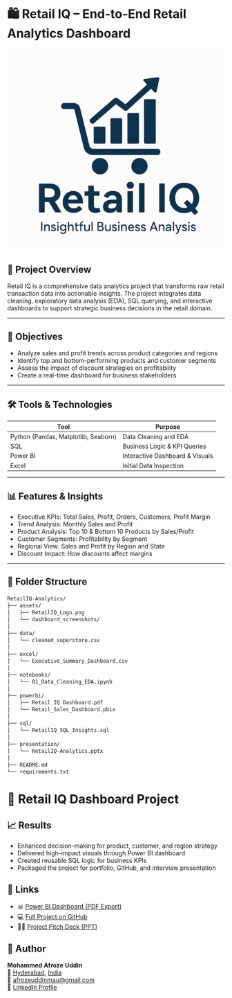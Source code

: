 # 🛍️ Retail IQ – End-to-End Retail Analytics Dashboard

![Retail IQ Logo](assets/LOGO.png)

## 📌 Project Overview

Retail IQ is a comprehensive data analytics project that transforms raw retail transaction data into actionable insights. The project integrates data cleaning, exploratory data analysis (EDA), SQL querying, and interactive dashboards to support strategic business decisions in the retail domain.

---

## 🎯 Objectives

- Analyze sales and profit trends across product categories and regions
- Identify top and bottom-performing products and customer segments
- Assess the impact of discount strategies on profitability
- Create a real-time dashboard for business stakeholders

---

## 🛠️ Tools & Technologies

| Tool        | Purpose                        |
|-------------|--------------------------------|
| Python (Pandas, Matplotlib, Seaborn) | Data Cleaning and EDA |
| SQL         | Business Logic & KPI Queries   |
| Power BI    | Interactive Dashboard & Visuals |
| Excel       | Initial Data Inspection        |

---

## 📊 Features & Insights

- Executive KPIs: Total Sales, Profit, Orders, Customers, Profit Margin
- Trend Analysis: Monthly Sales and Profit
- Product Analysis: Top 10 & Bottom 10 Products by Sales/Profit
- Customer Segments: Profitability by Segment
- Regional View: Sales and Profit by Region and State
- Discount Impact: How discounts affect margins

---

## 📁 Folder Structure
```plaintext
RetailIQ-Analytics/
├── assets/
│   ├── RetailIQ_Logo.png
│   └── dashboard_screenshots/
│
├── data/
│   └── cleaned_superstore.csv
│
├── excel/
│   └── Executive_Summary_Dashboard.csv
│
├── notebooks/
│   └── 01_Data_Cleaning_EDA.ipynb
│
├── powerbi/
│   ├── Retail IQ Dashboard.pdf
│   └── Retail_Sales_Dashboard.pbix
│
├── sql/
│   └── RetailIQ_SQL_Insights.sql
│
├── presentation/
│   └── RetailIQ-Analytics.pptx
│
├── README.md
└── requirements.txt
```

# 🚀 Retail IQ Dashboard Project

## 📈 Results

- Enhanced decision-making for product, customer, and region strategy  
- Delivered high-impact visuals through Power BI dashboard  
- Created reusable SQL logic for business KPIs  
- Packaged the project for portfolio, GitHub, and interview presentation  

## 📎 Links

- 📊 [Power BI Dashboard (PDF Export)](powerbi/Retail%20IQ%20Dashboard.pdf)  
- 💻 [Full Project on GitHub](https://github.com/MohammedAfrozeUddin/RetailIQ-Analytics/edit/main/RetailIQ-Analytics)  
- 👨‍💼 [Project Pitch Deck (PPT)](presentation/RetailIQ-Analytics.pptx)  

## 👤 Author

**Mohammed Afroze Uddin**  
📍 [Hyderabad](w), [India](w)  
📧 afrozeuddinmau@gmail.com  
🔗 [LinkedIn Profile](https://www.linkedin.com/in/mohammed-afroze-uddin/)
